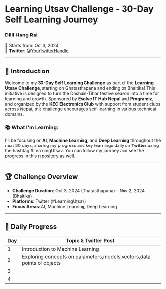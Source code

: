 # Learning Utsav Challenge - 30-Day Self Learning Journey

### Dilli Hang Rai  
📅 Starts from: Oct 3, 2024  
🔗 **Twitter**: [@YourTwitterHandle](https://twitter.com/YourTwitterHandle)

---

## 🚀 Introduction

Welcome to my **30-Day Self Learning Challenge** as part of the **Learning Utsav Challenge**, starting on Ghatasthapana and ending on Bhaitika! This initiative is designed to turn the Dashain-Tihar festive season into a time for learning and growth. Sponsored by **Evolve IT Hub Nepal** and **Programiz**, and organized by the **KEC Electronics Club** with support from student clubs across Nepal, this challenge encourages self-learning in various technical domains.

### 📚 What I'm Learning:
I'll be focusing on **AI**, **Machine Learning**, and **Deep Learning** throughout the next 30 days, sharing my progress and key learnings daily on **Twitter** using the hashtag #LearningUtsav. You can follow my journey and see the progress in this repository as well.

---

## 🏆 Challenge Overview

- **Challenge Duration**: Oct 3, 2024 (Ghatasthapana) – Nov 2, 2024 (Bhaitika)
- **Platforms**: Twitter (#LearningUtsav)  
- **Focus Areas**: AI, Machine Learning, Deep Learning

---

## 📝 Daily Progress

| Day | Topic & Twitter Post 
| --- | ------------------------------------------------------------------------------------------
| 1   | Introduction to Machine Learning | [Day 1] https://x.com/dilli_hangrae/status/1841763188117012784
| 2   | Exploring concepts on parameters,models,vectors,data points of objects | [Day 2] https://x.com/dilli_hangrae/status/1842117445768839259
| 3   | 
| 4   | 
